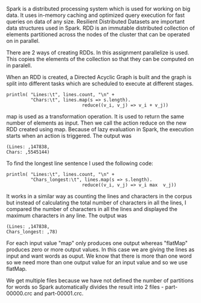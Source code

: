 Spark is a distributed processing system which is used for working on big data. It uses in-memory caching and optimized query execution for fast queries on data of any size. Resilient Distributed Datasets are important data structures used in Spark.  RDD is an immutable distributed collection of elements partitioned across the nodes of the cluster that can be operated on in parallel.

There are 2 ways of creating RDDs. In this assignment parallelize is used. This copies the elements of the collection so that they can be computed on in paralell. 

When an RDD is created, a Directed Acyclic Graph is built and the graph is split into different tasks which are scheduled to execute at different stages.
```
println( "Lines:\t", lines.count, "\n" + 
         "Chars:\t", lines.map(s => s.length).
                            reduce((v_i, v_j) => v_i + v_j))
```
map is used as a transformation operation. It is used to return the same number of elements as input. Then we call the action reduce on the new RDD created using map. Because of lazy evaluation in Spark, the execution starts when an action is triggered.
The output was 
```
(Lines: ,147838,
Chars: ,5545144)
```
To find the longest line sentence I used the following code:
```
println( "Lines:\t", lines.count, "\n" + 
         "Chars_longest:\t", lines.map(s => s.length).
                            reduce((v_i, v_j) => v_i max  v_j))
```
It works in a similar way as counting the lines and characters in the corpus but instead of calculating the total number of characters in all the lines, I compared the number of characters in all the lines and displayed the maximum characters in any line.
The output was
```
(Lines: ,147838,
Chars_longest: ,78)
```
For each input value "map" only produces one output whereas "flatMap" produces zero or more output values. In this case we are giving the lines as input and want words as ouput. We know that there is more than one word so we need more than one output value for an input value and so we use flatMap. 

We get multiple files because we have not defined the number of partitions for words so Spark automatically divides the result into 2 files - part-00000.crc and part-00001.crc.
 
